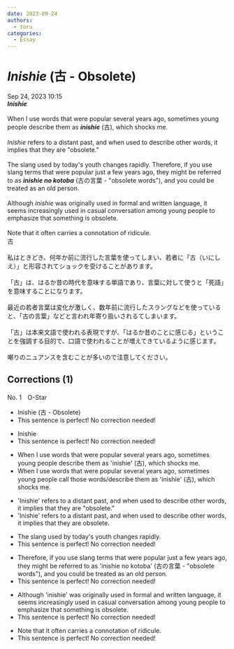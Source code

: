 ```yaml
---
date: 2023-09-24
authors:
  - toru
categories:
  - Essay
---
```


<h1 id="subject_show"><strong><em>Inishie</strong></em> (古 - Obsolete)</h1>
<div class="date">Sep 24, 2023 10:15</div>
<div id="post"><div id="body_show_ori">
<strong><em>Inishie</strong></em><br/><br/>When I use words that were popular several years ago, sometimes young people describe them as <strong><em>inishie</em></strong> (古), which shocks me.<br/><br/><em>Inishie</em> refers to a distant past, and when used to describe other words, it implies that they are "obsolete."<br/><br/>The slang used by today's youth changes rapidly. Therefore, if you use slang terms that were popular just a few years ago, they might be referred to as <strong><em>inishie no kotoba</em></strong> (古の言葉 - "obsolete words"), and you could be treated as an old person.<br/><br/>Although <em>inishie</em> was originally used in formal and written language, it seems increasingly used in casual conversation among young people to emphasize that something is obsolete.<br/><br/>Note that it often carries a connotation of ridicule.
</div></div>

<!-- more -->

<div id="post_ja"><div id="body_show_mo">
古<br/><br/>私はときどき、何年か前に流行した言葉を使ってしまい、若者に「古（いにしえ）」と形容されてショックを受けることがあります。<br/><br/>「古」は、はるか昔の時代を意味する単語であり、言葉に対して使うと「死語」を意味することになります。<br/><br/>最近の若者言葉は変化が激しく、数年前に流行したスラングなどを使っていると、「古の言葉」などと言われ年寄り扱いされるてしまいます。<br/><br/>「古」は本来文語で使われる表現ですが、「はるか昔のことに感じる」ということを強調する目的で、口語で使われることが増えてきているように感じます。<br/><br/>嘲りのニュアンスを含むことが多いので注意してください。
</div></div>

## Corrections (1)
<div id="block"><div class="first_name"> No. 1　<span class="just_name">O-Star</span></div><div id="block2">
<ul class="correction_field">
<li class="incorrect">Inishie (古 - Obsolete)</li>
<li class="corrected perfect">This sentence is perfect! No correction needed!</li>
</ul>
<ul class="correction_field">
<li class="incorrect">Inishie</li>
<li class="corrected perfect">This sentence is perfect! No correction needed!</li>
</ul>
<ul class="correction_field">
<li class="incorrect">When I use words that were popular several years ago, sometimes young people describe them as 'inishie' (古), which shocks me.</li>
<li class="corrected correct">
When I use words that were popular several years ago, sometimes young people<span class="f_blue"> call those words/describe them as</span> 'inishie' (古), which shocks me.
</li>
</ul>
<ul class="correction_field">
<li class="incorrect">'Inishie' refers to a distant past, and when used to describe other words, it implies that they are "obsolete."</li>
<li class="corrected correct">
'Inishie' refers to a distant past, and when used to describe other words, it implies that they are <span class="f_bold">obsolete.</span>
</li>
</ul>
<ul class="correction_field">
<li class="incorrect">The slang used by today's youth changes rapidly.</li>
<li class="corrected perfect">This sentence is perfect! No correction needed!</li>
</ul>
<ul class="correction_field">
<li class="incorrect">Therefore, if you use slang terms that were popular just a few years ago, they might be referred to as 'inishie no kotoba' (古の言葉 - "obsolete words"), and you could be treated as an old person.</li>
<li class="corrected perfect">This sentence is perfect! No correction needed!</li>
</ul>
<ul class="correction_field">
<li class="incorrect">Although 'inishie' was originally used in formal and written language, it seems increasingly used in casual conversation among young people to emphasize that something is obsolete.</li>
<li class="corrected perfect">This sentence is perfect! No correction needed!</li>
</ul>
<ul class="correction_field">
<li class="incorrect">Note that it often carries a connotation of ridicule.</li>
<li class="corrected perfect">This sentence is perfect! No correction needed!</li>
</ul>
</div></div>
